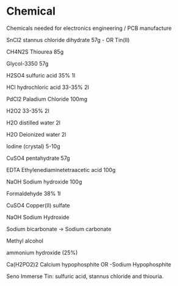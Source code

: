 # Chemical
Chemicals needed for electronics engineering / PCB manufacture

SnCl2   stannus chloride dihydrate    57g - OR Tin(II)

CH4N2S  Thiourea             85g 

Glycol-3350                  57g

H2SO4 sulfuric acid 35%      1l

HCl hydrochloric acid 33-35% 2l

PdCl2 Paladium Chloride      100mg

H2O2 33-35%                  2l

H2O distilled water          2l

H2O Deionized water          2l

Iodine (crystal)             5-10g

CuSO4 pentahydrate           57g

EDTA  Ethylenediaminetetraacetic acid    100g

NaOH Sodium hydroxide       100g

Formaldehyde 38%            1l

CuSO4 Copper(II) sulfate

NaOH Sodium Hydroxide

Sodium bicarbonate -> Sodium carbonate

Methyl alcohol

ammonium hydroxide (25%)

Ca(H2PO2)2 Calcium hypophosphite OR -Sodium Hypophosphite

Seno Immerse Tin: sulfuric acid, stannus chloride and thiouria.


